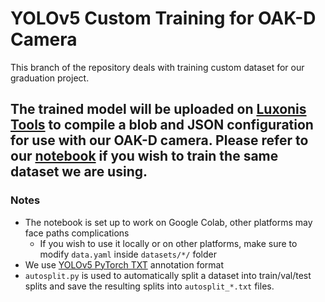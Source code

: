 # YOLOv5 Custom Training for OAK-D Camera
This branch of the repository deals with training custom dataset for our graduation project.

The trained model will be uploaded on [Luxonis Tools](https://tools.luxonis.com/) to compile a
blob and JSON configuration for use with our OAK-D camera. Please refer to our [notebook](train.ipynb) if you wish
to train the same dataset we are using.
---
### Notes

- The notebook is set up to work on Google Colab, other platforms may face paths complications
  - If you wish to use it locally or on other platforms, make sure to modify `data.yaml` inside `datasets/*/` folder
- We use [YOLOv5 PyTorch TXT](https://roboflow.com/formats/yolov5-pytorch-txt) annotation format
- `autosplit.py` is used to automatically split a dataset into train/val/test splits and save the resulting splits into `autosplit_*.txt` files.